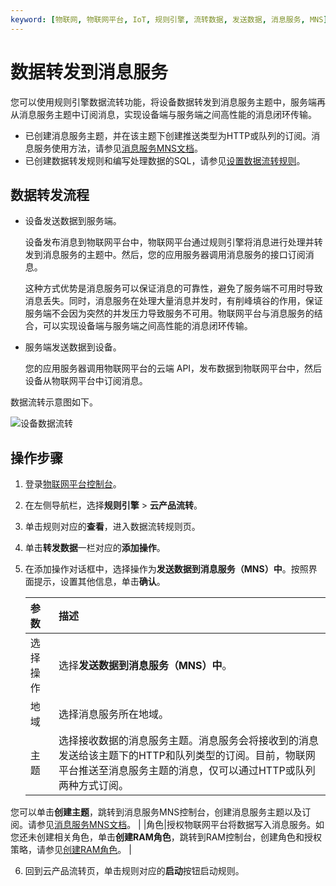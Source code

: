 ```yaml
---
keyword: [物联网, 物联网平台, IoT, 规则引擎, 流转数据, 发送数据, 消息服务, MNS]
---
```


# 数据转发到消息服务

您可以使用规则引擎数据流转功能，将设备数据转发到消息服务主题中，服务端再从消息服务主题中订阅消息，实现设备端与服务端之间高性能的消息闭环传输。

-   已创建消息服务主题，并在该主题下创建推送类型为HTTP或队列的订阅。消息服务使用方法，请参见[消息服务MNS文档](消息服务MNS文档t1835604.dita#task141)。
-   已创建数据转发规则和编写处理数据的SQL，请参见[设置数据流转规则](/intl.zh-CN/消息通信/云产品流转/设置数据流转规则.md)。

## 数据转发流程

-   设备发送数据到服务端。

    设备发布消息到物联网平台中，物联网平台通过规则引擎将消息进行处理并转发到消息服务的主题中。然后，您的应用服务器调用消息服务的接口订阅消息。

    这种方式优势是消息服务可以保证消息的可靠性，避免了服务端不可用时导致消息丢失。同时，消息服务在处理大量消息并发时，有削峰填谷的作用，保证服务端不会因为突然的并发压力导致服务不可用。物联网平台与消息服务的结合，可以实现设备端与服务端之间高性能的消息闭环传输。

-   服务端发送数据到设备。

    您的应用服务器调用物联网平台的云端 API，发布数据到物联网平台中，然后设备从物联网平台中订阅消息。


数据流转示意图如下。

![设备数据流转](https://static-aliyun-doc.oss-cn-hangzhou.aliyuncs.com/assets/img/zh-CN/1186549951/p4797.png)

## 操作步骤

1.  登录[物联网平台控制台](http://iot.console.aliyun.com/)。

2.  在左侧导航栏，选择**规则引擎** \> **云产品流转**。

3.  单击规则对应的**查看**，进入数据流转规则页。

4.  单击**转发数据**一栏对应的**添加操作**。

5.  在添加操作对话框中，选择操作为**发送数据到消息服务（MNS）中**。按照界面提示，设置其他信息，单击**确认**。

    |参数|描述|
    |:-|:-|
    |选择操作|选择**发送数据到消息服务（MNS）中**。|
    |地域|选择消息服务所在地域。|
    |主题|选择接收数据的消息服务主题。消息服务会将接收到的消息发送给该主题下的HTTP和队列类型的订阅。目前，物联网平台推送至消息服务主题的消息，仅可以通过HTTP或队列两种方式订阅。

您可以单击**创建主题**，跳转到消息服务MNS控制台，创建消息服务主题以及订阅。请参见[消息服务MNS文档](消息服务MNS文档t1835604.dita#task141)。 |
    |角色|授权物联网平台将数据写入消息服务。如您还未创建相关角色，单击**创建RAM角色**，跳转到RAM控制台，创建角色和授权策略，请参见[创建RAM角色](/intl.zh-CN/角色管理/创建RAM角色/创建可信实体为阿里云账号的RAM角色.md)。 |

6.  回到云产品流转页，单击规则对应的**启动**按钮启动规则。


